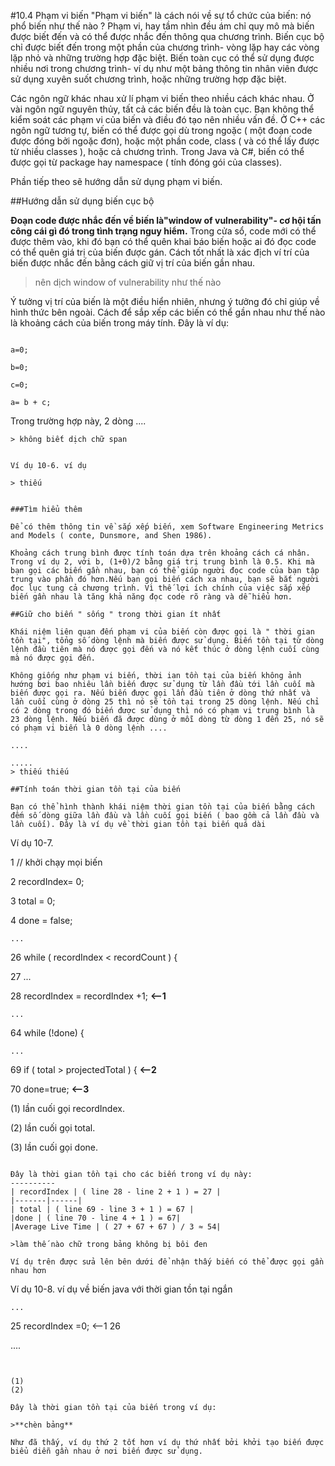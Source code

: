 #10.4 Phạm vi biến
"Phạm vi biến" là cách nói về sự tổ chức của biến: nó phổ biến như thế nào ? Phạm vi, hay tầm nhìn đều ám chỉ quy mô mà biến được biết đến và có thể được nhắc đến thông qua chương trình. Biến cục bộ chỉ được biết đến trong một phần của chương trình- vòng lặp hay các vòng lặp nhỏ và những trường hợp đặc biệt. Biến toàn cục có thể sử dụng được nhiều nơi trong chương trình- ví dụ như một bảng thông tin nhân viên được sử dụng xuyên suốt chương trình, hoặc những trường hợp đặc biệt.

Các ngôn ngữ khác nhau xử lí phạm vi biến theo nhiều cách khác nhau. Ở vài ngôn ngữ nguyên thủy, tất cả các biến đều là toàn cục. Bạn không thể kiểm soát các phạm vi của biến và điều đó tạo nên nhiều vấn đề. Ở C++ các ngôn ngữ tương tự, biến có thể được gọi dù trong ngoặc ( một đoạn code được đóng bởi ngoặc đơn), hoặc một phần code, class ( và có thể lấy được từ nhiều classes ), hoặc cả chương trình. Trong Java và C#, biến có thể được gọi từ package hay namespace ( tính đóng gói của classes).

Phần tiếp theo sẽ hướng dẫn sử dụng phạm vi biến.

##Hướng dẫn sử dụng biến cục bộ

**Đoạn code được nhắc đến về biến là"window of vulnerability"- cơ hội tấn công cái gì đó trong tình trạng nguy hiểm.** Trong cửa sổ, code mới có thể được thêm vào, khi đó bạn có thể quên khai báo biến hoặc ai đó đọc code có thể quên giá trị của biến được gán. Cách tốt nhất là xác địch ví trí của biến được nhắc đến bằng cách giữ vị trí của biến gần nhau.
> nên dịch window of vulnerability như thế nào 


Ý tưởng vị trí của biến là một điều hiển nhiên, nhưng ý tưởng đó chỉ giúp về hình thức bên ngoài. Cách để sắp xếp các biến có thể gần nhau như thế nào là khoảng cách của biến trong máy tính. Đây là ví dụ:

``` Ví dụ 10-5. ví dụ về khoảng cách biến trong Java

a=0;

b=0;

c=0;

a= b + c;

```
Trong trường hợp này, 2 dòng ....

```
> không biết dịch chữ span


Ví dụ 10-6. ví dụ

> thiếu


###Tìm hiểu thêm

Để có thêm thông tin về sắp xếp biến, xem Software Engineering Metrics and Models ( conte, Dunsmore, and Shen 1986).

Khoảng cách trung bình được tính toán dựa trên khoảng cách cá nhân. Trong ví dụ 2, với b, (1+0)/2 bằng giá trị trung bình là 0.5. Khi mà bạn gọi các biến gần nhau, bạn có thể giúp người đọc code của bạn tập trung vào phần đó hơn.Nếu bạn gọi biến cách xa nhau, bạn sẽ bắt người đọc lục tung cả chương trình. Vì thế lợi ích chính của việc sắp xếp biến gần nhau là tăng khả năng đọc code rõ ràng và dễ hiểu hơn.

##Giữ cho biến " sống " trong thời gian ít nhất

Khái niệm liên quan đến phạm vi của biến còn được gọi là " thời gian tồn tại", tổng số dòng lệnh mà biến được sử dụng. Biến tồn tại từ dòng lệnh đầu tiên mà nó được gọi đến và nó kết thúc ở dòng lệnh cuối cùng mà nó được gọi đến.

Không giống như phạm vi biến, thời ian tồn tại của biến không ảnh hướng bơi bao nhiêu lần biến được sử dụng từ lần đầu tới lần cuối mà biến được gọi ra. Nếu biến được gọi lần đầu tiên ở dòng thứ nhất và lần cuối cùng ở dòng 25 thì nó sẽ tồn tại trong 25 dòng lệnh. Nếu chỉ có 2 dòng trong đó biến được sử dụng thì nó có phạm vi trung bình là 23 dòng lệnh. Nếu biến đã được dùng ở mỗi dòng từ dòng 1 đến 25, nó sẽ có phạm vi biến là 0 dòng lệnh ....

....

.....
> thiếu thiếu

##Tính toán thời gian tồn tại của biến

Bạn có thể hình thành khái niệm thời gian tồn tại của biến bằng cách đếm số dòng giữa lần đầu và lần cuối gọi biến ( bao gồm cả lần đầu và lần cuối). Đây là ví dụ về thời gian tồn tại biến quá dài

```
Ví dụ 10-7.

1 // khởi chạy mọi biến

2 recordIndex= 0;

3 total = 0;

4 done = false;

	...

26 while ( recordIndex < recordCount ) {

27 ...

28 recordIndex = recordIndex +1;    **<--1**

	...

64 while (!done) {

	...

69 if ( total > projectedTotal ) { 		**<--2**

70 	done=true;			**<--3**

(1) lần cuối gọi recordIndex.

(2) lần cuối gọi total.

(3) lần cuối gọi done.
```

Đây là thời gian tồn tại cho các biến trong ví dụ này:
----------
| recordIndex | ( line 28 - line 2 + 1 ) = 27 |
|-------|------|
| total | ( line 69 - line 3 + 1 ) = 67 |
|done | ( line 70 - line 4 + 1 ) = 67|
|Average Live Time | ( 27 + 67 + 67 ) / 3 ≈ 54|

>làm thế nào chữ trong bảng không bị bôi đen

Ví dụ trên được sửa lên bên dưới để nhận thấy biến có thể được gọi gần nhau hơn

```
Ví dụ 10-8. ví dụ về biến java với thời gian tồn tại ngắn

	...
25	recordIndex =0;		<--1
26



....

```


(1)
(2)

Đây là thời gian tồn tại của biến trong ví dụ:

>**chèn bảng**

Như đã thấy, ví dụ thứ 2 tốt hơn ví dụ thứ nhất bởi khởi tạo biến được biểu diễn gần nhau ở nơi biến được sử dụng. 

